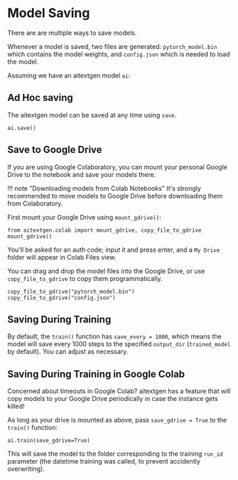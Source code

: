 # Model Saving

There are are multiple ways to save models.

Whenever a model is saved, two files are generated: `pytorch_model.bin` which contains the model weights, and `config.json` which is needed to load the model.

Assuming we have an aitextgen model `ai`:

## Ad Hoc saving

The aitextgen model can be saved at any time using `save`.

```py3
ai.save()
```

## Save to Google Drive

If you are using Google Colaboratory, you can mount your personal Google Drive to the notebook and save your models there.

<!-- prettier-ignore -->
!!! note "Downloading models from Colab Notebooks"
    It's strongly recommended to move models to Google Drive before downloading them from Colaboratory.

First mount your Google Drive using `mount_gdrive()`:

```py3
from aitextgen.colab import mount_gdrive, copy_file_to_gdrive
mount_gdrive()
```

You'll be asked for an auth code; input it and press enter, and a `My Drive` folder will appear in Colab Files view.

You can drag and drop the model files into the Google Drive, or use `copy_file_to_gdrive` to copy them programmatically.

```py3
copy_file_to_gdrive("pytorch_model.bin")
copy_file_to_gdrive("config.json")
```

## Saving During Training

By default, the `train()` function has `save_every = 1000`, which means the model will save every 1000 steps to the specified `output_dir` (`trained_model` by default). You can adjust as necessary.

## Saving During Training in Google Colab

Concerned about timeouts in Google Colab? aitextgen has a feature that will copy models to your Google Drive periodically in case the instance gets killed!

As long as your drive is mounted as above, pass `save_gdrive = True` to the `train()` function:

```py3
ai.train(save_gdrive=True)
```

This will save the model to the folder corresponding to the training `run_id` parameter (the datetime training was called, to prevent accidently overwriting).
